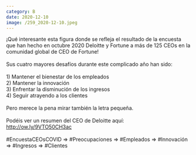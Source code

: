 ```yaml
--- 
category: B 
date: 2020-12-10 
image: /259_2020-12-10.jpeg 
--- 
```


¡Qué interesante esta figura donde se refleja el resultado de la encuesta que han hecho en octubre 2020 Deloitte y Fortune a más de 125 CEOs en la comunidad global de CEO de Fortune!<br><br>Sus cuatro mayores desafíos durante este complicado año han sido:<br><br>1) Mantener el bienestar de los empleados<br>2) Mantener la innovación<br>3) Enfrentar la disminución de los ingresos<br>4) Seguir atrayendo a los clientes<br><br>Pero merece la pena mirar también la letra pequeña.<br><br>Podéis ver un resumen del CEO de Deloitte aquí: <br>http://ow.ly/9VTO50CH3ac<br><br>#EncuestaCEOsCOVID => #Preocupaciones => #Empleados => #Innovación => #Ingresos => #Clientes